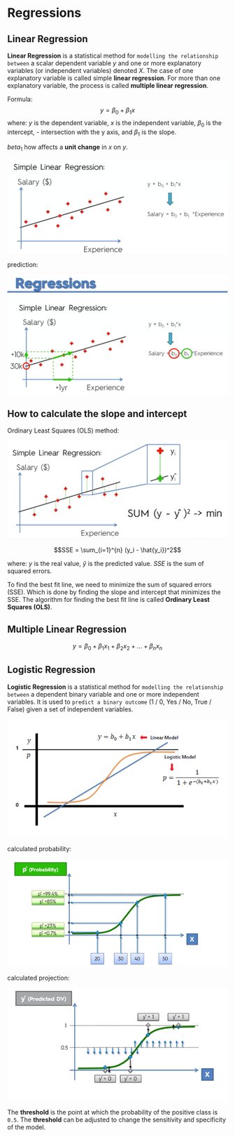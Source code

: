 # Regressions

## Linear Regression

**Linear Regression** is a statistical method for `modelling the relationship between` a scalar dependent variable $y$ and one or more explanatory variables (or independent variables) denoted $X$. The case of one explanatory variable is called simple **linear regression**. For more than one explanatory variable, the process is called **multiple linear regression**.

Formula:  $$ y = \beta_0 + \beta_1 x $$
where:
$y$ is the dependent variable, 
$x$ is the independent variable, 
$\beta_0$ is the intercept, - intersection with the y axis,
and $\beta_1$ is the slope.

$beta_1$ how affects a **unit change** in $x$ on $y$.

![Linear Regression](./resources/LinearRegresion1.png)

prediction:

![Linear Regression](./resources/LinearRegresion2.png)

## How to calculate the slope and intercept

Ordinary Least Squares (OLS) method:

![Linear Regression](./resources/LinearRegresion3.png)

$$SSE = \sum_{i=1}^{n} (y_i - \hat{y_i})^2$$

where:
$y$ is the real value, 
$\hat{y}$ is the predicted value.
$SSE$ is the sum of squared errors.

 To find the best fit line, we need to minimize the sum of squared errors (SSE). Which is done by finding the slope and intercept that minimizes the SSE. The algorithm for finding the best fit line is called **Ordinary Least Squares (OLS)**.

## Multiple Linear Regression

$$ y = \beta_0 + \beta_1 x_1 + \beta_2 x_2 + ... + \beta_n x_n $$

## Logistic Regression

**Logistic Regression** is a statistical method for `modelling the relationship between` a dependent binary variable and one or more independent variables. It is used to `predict a binary outcome` (1 / 0, Yes / No, True / False) given a set of independent variables.

![Logistic Regression](./resources/LogisticRegresion1.png)

calculated probability:

![Logistic Regression](./resources/LogisticRegresion2.png)

calculated projection:

![Logistic Regression](./resources/LogisticRegresion3.png)

The **threshold** is the point at which the probability of the positive class is `0.5`. The **threshold** can be adjusted to change the sensitivity and specificity of the model.

